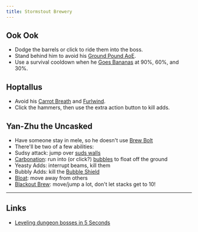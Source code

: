 ```yaml
---
title: Stormstout Brewery
---
```


## Ook Ook
* Dodge the barrels or click to ride them into the boss.
* Stand behind him to avoid his [Ground Pound AoE](http://www.wowhead.com/spell=106807).
* Use a survival cooldown when he [Goes Bananas](http://www.wowhead.com/spell=106651) at 90%, 60%, and 30%.


## Hoptallus
* Avoid his [Carrot Breath](http://www.wowhead.com/spell=112944) and [Furlwind](http://www.wowhead.com/spell=112992).
* Click the hammers, then use the extra action button to kill adds.

## Yan-Zhu the Uncasked
* Have someone stay in mele, so he doesn't use [Brew Bolt](http://www.wowhead.com/spell=114548)
* There'll be two of a few abilities:
* Sudsy attack: jump over [suds walls](http://mop.wowhead.com/spell=114467)
* [Carbonation](http://mop.wowhead.com/spell=116168): run into (or click?) [bubbles](http://mop.wowhead.com/spell=114459) to float off the ground
* Yeasty Adds: interrupt beams, kill them
* Bubbly Adds: kill the [Bubble Shield](http://www.wowhead.com/spell=106563)
* [Bloat](http://www.wowhead.com/spell=106546): move away from others
* [Blackout Brew](http://www.wowhead.com/spell=106851): move/jump a lot, don't let stacks get to 10!

----

## Links
* [Leveling dungeon bosses in 5 Seconds](http://wow.joystiq.com/2012/08/03/mists-of-pandaria-leveling-dungeon-bosses-in-5-seconds/)
